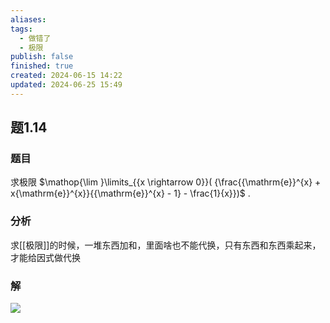 ```yaml
---
aliases: 
tags:
  - 做错了
  - 极限
publish: false
finished: true
created: 2024-06-15 14:22
updated: 2024-06-25 15:49
---
```

## 题1.14
### 题目
求极限 $\mathop{\lim }\limits_{{x \rightarrow  0}}( {\frac{{\mathrm{e}}^{x} + x{\mathrm{e}}^{x}}{{\mathrm{e}}^{x} - 1} - \frac{1}{x}})$ .
### 分析
求[[极限]]的时候，一堆东西加和，里面啥也不能代换，只有东西和东西乘起来，才能给因式做代换
### 解
![](https://img.hwenyi.live/202406251715988.webp)
